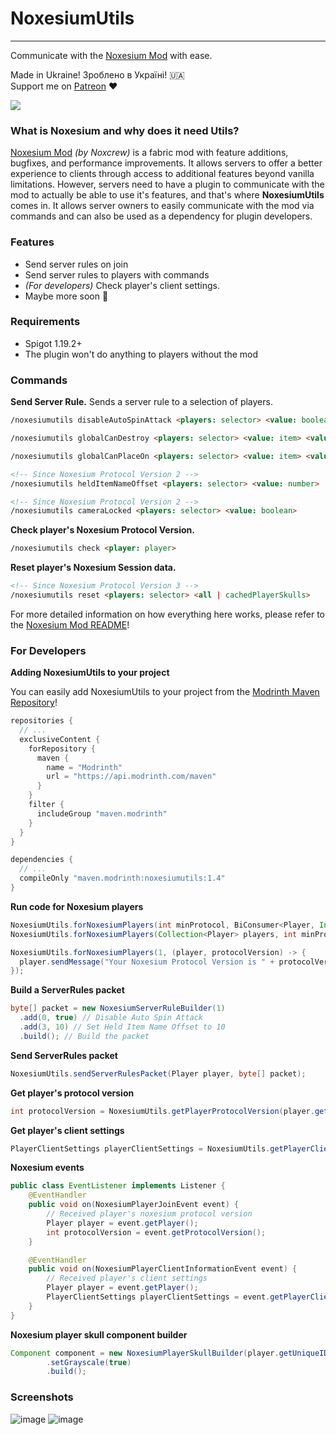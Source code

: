 # NoxesiumUtils
----------------
Communicate with the [Noxesium Mod](https://github.com/Noxcrew/noxesium) with ease.

Made in Ukraine! Зроблено в Україні! 🇺🇦\
Support me on [Patreon](https://patreon.com/SuperNeon4ik) ❤️

![](https://counter.seku.su/cmoe?name=superneon4ik&theme=r34)

### What is Noxesium and why does it need Utils?
[Noxesium Mod](https://github.com/Noxcrew/noxesium) _(by Noxcrew)_ is a fabric mod with feature additions, bugfixes, and performance improvements. It allows servers to offer a better experience to clients through access to additional features beyond vanilla limitations. However, servers need to have a plugin to communicate with the mod to actually be able to use it's features, and that's where **NoxesiumUtils** comes in. It allows server owners to easily communicate with the mod via commands and can also be used as a dependency for plugin developers.

### Features
- Send server rules on join
- Send server rules to players with commands
- *(For developers)* Check player's client settings.
- Maybe more soon 🤔

### Requirements
- Spigot 1.19.2+
- The plugin won't do anything to players without the mod

### Commands
**Send Server Rule.** Sends a server rule to a selection of players.
```html
/noxesiumutils disableAutoSpinAttack <players: selector> <value: boolean>
```
```html
/noxesiumutils globalCanDestroy <players: selector> <value: item> <value: item> <value: item> ...
```
```html
/noxesiumutils globalCanPlaceOn <players: selector> <value: item> <value: item> <value: item> ...
```
```html
<!-- Since Noxesium Protocol Version 2 -->
/noxesiumutils heldItemNameOffset <players: selector> <value: number>
```
```html
<!-- Since Noxesium Protocol Version 2 -->
/noxesiumutils cameraLocked <players: selector> <value: boolean>
```

**Check player's Noxesium Protocol Version.**
```html
/noxesiumutils check <player: player>
```
**Reset player's Noxesium Session data.**
```html
<!-- Since Noxesium Protocol Version 3 -->
/noxesiumutils reset <players: selector> <all | cachedPlayerSkulls>
```

For more detailed information on how everything here works, please refer to the [Noxesium Mod README](https://github.com/Noxcrew/noxesium/#readme)!

### For Developers
**Adding NoxesiumUtils to your project**

You can easily add NoxesiumUtils to your project from the [Modrinth Maven Repository](https://docs.modrinth.com/docs/tutorials/maven/)!
```gradle
repositories {
  // ...
  exclusiveContent {
    forRepository {
      maven {
        name = "Modrinth"
        url = "https://api.modrinth.com/maven"
      }
    }
    filter {
      includeGroup "maven.modrinth"
    }
  }
}

dependencies {
  // ...
  compileOnly "maven.modrinth:noxesiumutils:1.4"
}
```

**Run code for Noxesium players**
```java
NoxesiumUtils.forNoxesiumPlayers(int minProtocol, BiConsumer<Player, Integer> playerConsumer);
NoxesiumUtils.forNoxesiumPlayers(Collection<Player> players, int minProtocol, BiConsumer<Player, Integer> playerConsumer);
```
```java
NoxesiumUtils.forNoxesiumPlayers(1, (player, protocolVersion) -> {
  player.sendMessage("Your Noxesium Protocol Version is " + protocolVersion);
});
```

**Build a ServerRules packet**
```java
byte[] packet = new NoxesiumServerRuleBuilder(1)
  .add(0, true) // Disable Auto Spin Attack
  .add(3, 10) // Set Held Item Name Offset to 10
  .build(); // Build the packet
```

**Send ServerRules packet**
```java
NoxesiumUtils.sendServerRulesPacket(Player player, byte[] packet);
```

**Get player's protocol version**
```java
int protocolVersion = NoxesiumUtils.getPlayerProtocolVersion(player.getUniqueId());
```

**Get player's client settings**
```java
PlayerClientSettings playerClientSettings = NoxesiumUtils.getPlayerClientSettings(player.getUniqueId());
```

**Noxesium events**
```java
public class EventListener implements Listener {
    @EventHandler
    public void on(NoxesiumPlayerJoinEvent event) {
        // Received player's noxesium protocol version
        Player player = event.getPlayer();
        int protocolVersion = event.getProtocolVersion();
    }

    @EventHandler
    public void on(NoxesiumPlayerClientInformationEvent event) {
        // Received player's client settings
        Player player = event.getPlayer();
        PlayerClientSettings playerClientSettings = event.getPlayerClientSettings();
    }
}
```

**Noxesium player skull component builder**
```java
Component component = new NoxesiumPlayerSkullBuilder(player.getUniqueID())
        .setGrayscale(true)
        .build();

```

### Screenshots
![image](https://user-images.githubusercontent.com/52915540/233479245-01f9fb7e-1d7c-4e98-83ed-ee235e696ff2.png)
![image](https://user-images.githubusercontent.com/52915540/233479405-5f7a96b1-8676-4ea9-9328-0988d348b1ed.png)
